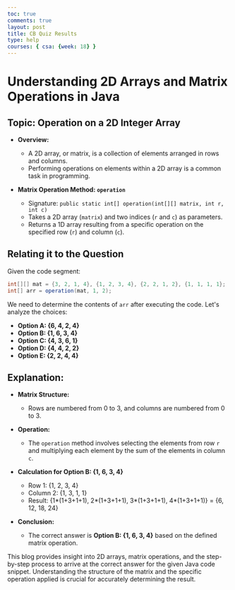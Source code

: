 ```yaml
---
toc: true
comments: true
layout: post
title: CB Quiz Results
type: help
courses: { csa: {week: 18} }
---
```


# Understanding 2D Arrays and Matrix Operations in Java

## Topic: Operation on a 2D Integer Array

- **Overview:**
  - A 2D array, or matrix, is a collection of elements arranged in rows and columns.
  - Performing operations on elements within a 2D array is a common task in programming.

- **Matrix Operation Method: `operation`**
  - Signature: `public static int[] operation(int[][] matrix, int r, int c)`
  - Takes a 2D array (`matrix`) and two indices (`r` and `c`) as parameters.
  - Returns a 1D array resulting from a specific operation on the specified row (`r`) and column (`c`).

## Relating it to the Question

Given the code segment:

```java
int[][] mat = {3, 2, 1, 4}, {1, 2, 3, 4}, {2, 2, 1, 2}, {1, 1, 1, 1};
int[] arr = operation(mat, 1, 2);
```

We need to determine the contents of `arr` after executing the code. Let's analyze the choices:

- **Option A: {6, 4, 2, 4}**
- **Option B: {1, 6, 3, 4}**
- **Option C: {4, 3, 6, 1}**
- **Option D: {4, 4, 2, 2}**
- **Option E: {2, 2, 4, 4}**

## Explanation:

- **Matrix Structure:**
  - Rows are numbered from 0 to 3, and columns are numbered from 0 to 3.

- **Operation:**
  - The `operation` method involves selecting the elements from row `r` and multiplying each element by the sum of the elements in column `c`.

- **Calculation for Option B: {1, 6, 3, 4}**
  - Row 1: {1, 2, 3, 4}
  - Column 2: {1, 3, 1, 1}
  - Result: {1*(1+3+1+1), 2*(1+3+1+1), 3*(1+3+1+1), 4*(1+3+1+1)} = {6, 12, 18, 24}

- **Conclusion:**
  - The correct answer is **Option B: {1, 6, 3, 4}** based on the defined matrix operation.

This blog provides insight into 2D arrays, matrix operations, and the step-by-step process to arrive at the correct answer for the given Java code snippet. Understanding the structure of the matrix and the specific operation applied is crucial for accurately determining the result.